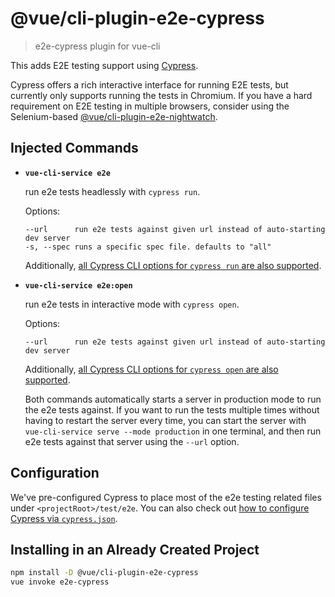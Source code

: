 # @vue/cli-plugin-e2e-cypress

> e2e-cypress plugin for vue-cli

This adds E2E testing support using [Cypress](https://www.cypress.io/).

Cypress offers a rich interactive interface for running E2E tests, but currently only supports running the tests in Chromium. If you have a hard requirement on E2E testing in multiple browsers, consider using the Selenium-based [@vue/cli-plugin-e2e-nightwatch](https://github.com/vuejs/vue-cli/tree/dev/packages/%40vue/cli-plugin-e2e-nightwatch).

## Injected Commands

- **`vue-cli-service e2e`**

  run e2e tests headlessly with `cypress run`.

  Options:

  ```
  --url      run e2e tests against given url instead of auto-starting dev server
  -s, --spec runs a specific spec file. defaults to "all"
  ```

  Additionally, [all Cypress CLI options for `cypress run` are also supported](https://docs.cypress.io/guides/guides/command-line.html#cypress-run).

- **`vue-cli-service e2e:open`**

  run e2e tests in interactive mode with `cypress open`.

  Options:

  ```
  --url      run e2e tests against given url instead of auto-starting dev server
  ```

  Additionally, [all Cypress CLI options for `cypress open` are also supported](https://docs.cypress.io/guides/guides/command-line.html#cypress-open).

  Both commands automatically starts a server in production mode to run the e2e tests against. If you want to run the tests multiple times without having to restart the server every time, you can start the server with `vue-cli-service serve --mode production` in one terminal, and then run e2e tests against that server using the `--url` option.

## Configuration

We've pre-configured Cypress to place most of the e2e testing related files under `<projectRoot>/test/e2e`. You can also check out [how to configure Cypress via `cypress.json`](https://docs.cypress.io/guides/references/configuration.html#Options).

## Installing in an Already Created Project

``` sh
npm install -D @vue/cli-plugin-e2e-cypress
vue invoke e2e-cypress
```

